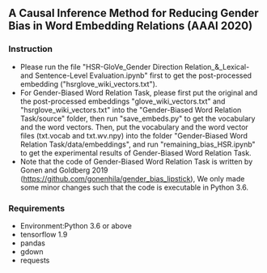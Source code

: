 ## A Causal Inference Method for Reducing Gender Bias in Word Embedding Relations (AAAI 2020)

### Instruction

- Please run the file "HSR-GloVe_Gender Direction Relation_&_Lexical- and Sentence-Level Evaluation.ipynb" first to get the post-processed embedding ("hsrglove_wiki_vectors.txt").
- For Gender-Biased Word Relation Task, please first put the original and the post-processed embeddings "glove_wiki_vectors.txt" and "hsrglove_wiki_vectors.txt" into the "Gender-Biased Word Relation Task/source" folder, then run "save_embeds.py" to get the vocabulary and the word vectors. Then, put the vocabulary and the word vector files (txt.vocab and txt.wv.npy) into the folder "Gender-Biased Word Relation Task/data/embeddings", and run "remaining_bias_HSR.ipynb" to get the experimental results of Gender-Biased Word Relation Task.
- Note that the code of Gender-Biased Word Relation Task is written by Gonen and Goldberg 2019 (https://github.com/gonenhila/gender_bias_lipstick), We only made some minor changes such that the code is executable in Python 3.6.


### Requirements
- Environment:Python 3.6 or above
- tensorflow 1.9
- pandas
- gdown
- requests
